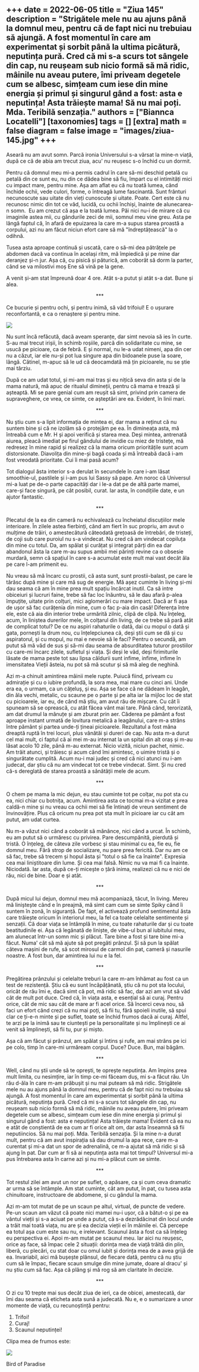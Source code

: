 
+++
date = 2022-06-05
title = "Ziua 145"
description = "Strigătele mele nu au ajuns până la domnul meu, pentru că de fapt nici nu trebuiau să ajungă. A fost momentul în care am experimentat și sorbit până la ultima picătură, neputința pură. Cred că mi s-a scurs tot sângele din cap, nu reușeam sub nicio formă să mă ridic, mâinile nu aveau putere, îmi priveam degetele cum se albesc, simțeam cum iese din mine energia și primul și singurul gând a fost: asta e neputința! Asta trăiește mama! Să nu mai poți. Mda. Teribilă senzația."
authors = ["Biannca Locatelli"]
[taxonomies]
tags = []
[extra]
math = false
diagram = false
image = "images/ziua-145.jpg"
+++
---

Aseară nu am avut somn. Parcă ironia Universului s-a vărsat la mine-n viață, după ce că de abia am trecut ziua, acu' nu reușesc s-o închid cu un dormit.

Pentru că domnul meu mi-a permis cadrul în care să-mi deschid petală cu petală din ce sunt eu, nu din ce dădea bine să fiu, împart cu el intimități mici cu impact mare, pentru mine. Așa am aflat eu că nu toată lumea, când închide ochii, vede culori, forme, o întreagă lume fascinantă. Sunt frânturi necunoscute sau uitate din vieți cunoscute și uitate. Poate. Cert este că nu recunosc nimic din tot ce văd, lucidă, cu ochii închiși, înainte de alunecarea-n somn.  Eu am crezut că așa e la toată lumea. Păi nici nu-i de mirare că cu imaginile astea mii, cu gândurile zeci de mii, somnul meu vine greu. Asta pe lângă faptul că, în afară de epuizarea la care m-a supus starea proastă a corpului, azi nu am făcut niciun efort care să mă "îndreptățească" la o odihnă.

Tusea asta aproape continuă și uscată, care o să-mi dea pătrățele pe abdomen dacă va continua în același ritm, mă împiedică și pe mine dar deranjez și-n jur. Așa că, cu pisică și păturică, am coborât să dorm la parter, când se va milostivi moș Ene să vină pe la gene.

A venit și-am stat împreună doar 4 ore. Atât s-a putut și atât s-a dat. Bune și alea.

<p style="text-align: center;">***</p>

Ce bucurie și pentru ochi, și pentru inimă, să văd trifoiul! E o ușurare reconfortantă, e ca o renaștere și pentru mine.

<div class="flex justify-center">
  <img src="images/trifoi-1024x576.jpeg" />
</div>

Nu sunt încă refăcută, dacă aveam speranțe, dar simt nevoia să ies în curte. S-au mai trecut irișii, în schimb roșiile, parcă din solidaritate cu mine, se usucă pe picioare, ca de febră. E și normal, nu le-a udat nimeni, apa din cer nu a căzut, iar ele nu-și pot lua singure apa din bidoanele puse la soare, lângă. Cătinel, m-apuc să le ud că deocamdată mă țin picioarele, nu se știe mai târziu.

După ce am udat totul, și mi-am mai tras și eu nițică seva din asta și de la mama natură, mă apuc de ritualul dimineții, pentru că mama e trează și așteaptă. Mi se pare genial cum am reușit să simt, privind prin camera de supraveghere, ce vrea, ce simte, ce așteptări are ea. Evident, în linii mari.

<p style="text-align: center;">***</p>

Nu știu cum s-a lipit informația de mintea ei, dar mama a reținut că nu suntem bine și că ne izolăm să o protejăm pe ea. În dimineața asta, mă întreabă cum e Mr. H și apoi verifică și starea mea. Deși mintea, antrenată aiurea, pleacă imediat pe firul gândului de invidie cu miez de tristețe, mă redresez în mine rapid și realizez că la mama oricum prioritățile sunt acum distorsionate. Diavolița din mine-și bagă coada și mă întreabă dacă i-am fost vreodată prioritate. Cui îi mai pasă acum?

Tot dialogul ăsta interior s-a derulat în secundele în care i-am lăsat smoothie-ul, pastilele și i-am pus lui Sassy să pape. Am noroc că Universul mi-a luat pe de-o parte capacități dar i le-a dat pe de altă parte mamei, care-și face singură, pe cât posibil, curat. Iar asta, în condițiile date, e un ajutor fantastic.

<p style="text-align: center;">***</p>

Plecatul de la ea din cameră nu echivalează cu încheiatul discuțiilor mele interioare. În zilele astea fierbinți, când am fiert în suc propriu, am avut o mulțime de trăiri, o amestecătură câteodată grețoasă de întrebări, de tristeți, de coji sub care puroiul nu s-a vindecat. Nu cred că am vindecat copiluța din mine cu totul. Da, am spălat și curățat și integrat părți din ea dar abandonul ăsta la care m-au supus ambii mei părinți revine ca o obsesie murdară, semn că spațiul în care s-a acumulat este mult mai vast decât ăla pe care l-am primenit eu.

Nu vreau să mă încarc cu prostii, că asta sunt, sunt prostii-balast, pe care le târăsc după mine și care mă sug de energie. Mă așez cuminte în living și-mi dau seama că am în mine prea mult spațiu încărcat inutil. Ca să intre obiceiuri și lucruri faine, trebe să fac loc înăuntru, să le dau afară p-alea împuțite, uitate prin colțuri, mici aglomerări cu mare impact. Dacă ar fi așa de ușor să fac curățenia din mine, cum o fac p-aia din casă! Diferența între ele, este că aia din interior trebe urmărită zilnic, clipă de clipă. Nu înțeleg, acum, în liniștea durerilor mele, în colțarul din living, de ce trebe să pară atât de complicat totul? De ce nu aspiri rahaturile o dată, dai cu mopul o dată și gata, pornești la drum nou, cu înțelepciunea că, deși știi cum se dă și cu aspiratorul, și cu mopul, nu mai e nevoie să le faci? Pentru o secundă, am putut să mă văd de sus și să-mi dau seama de absurditatea tuturor prostiilor cu care-mi încarc zilele, sufletul și viața. Și deși le văd, deși firimiturile lăsate de mama peste tot sau lipsa căldurii sunt infime, infime, infime în imensitatea Vieții ăsteia, nu pot să mă scutur și să mă aleg de neghină.

Azi m-a chinuit amintirea mâinii mele rupte. Puiucă fiind, priveam cu admirație și cu o iubire profundă, la sora mea, mai mare cu cinci ani. Unde era ea, o urmam, ca un cățeluș, și eu. Așa se face că ne dădeam în leagăn, din ăla vechi, metalic, cu scaune pe o parte și pe alta iar la mijloc loc de stat cu picioarele, iar eu, de când mă știu, am avut rău de mișcare. Cu cât îi spuneam să se oprească, cu atât făcea vânt mai tare. Până când, terorizată, am dat drumul la mânuțe și am zburat prin aer. Căderea pe pământ a fost aproape instant urmată de lovitura metalică a leagănului, care m-a strâns între pământ și partea unde-ți țineai picioarele. Rezultatul a fost mâna dreaptă ruptă în trei locuri, plus vânătăi și dureri de cap. Nu asta m-a durut cel mai mult, ci faptul că ai mei m-au internat la un spital din alt oraș și m-au lăsat acolo 10 zile, până m-au externat. Nicio vizită, niciun pachet, nimic. Am trăit atunci, și trăiesc și acum când îmi amintesc, o uimire tristă și o singurătate cumplită. Acum nu-i mai judec și cred că nici atunci nu i-am judecat, dar știu că nu am vindecat tot ce trebe vindecat. Simt. Și nu cred că-s dereglată de starea proastă a sănătății mele de acum.

<p style="text-align: center;">***</p>

O chem pe mama la mic dejun, eu stau cuminte tot pe colțar, nu pot sta cu ea, nici chiar cu botnița, acum. Amintirea asta ce tocmai m-a vizitat e prea caldă-n mine și nu vreau ca ochii mei să fie întinați de vreun sentiment de învinovățire. Plus că oricum nu prea pot sta mult în picioare iar cu cât am putut, am udat curtea.

Nu m-a văzut nici când a coborât să mănânce, nici când a urcat. În schimb, eu am putut să o urmăresc cu privirea. Pare descumpănită, pierdută și tristă. O înțeleg, de câteva zile vorbesc și stau minimal cu ea, fie eu, fie domnul meu. Fără strop de socializare, nu pare prea fericită. Dar nu am ce să fac, trebe să trecem și hopul ăsta și "totul o să fie ca înainte". Expresia cea mai liniștitoare din lume. Și cea mai falsă. Nimic nu va mai fi ca înainte. Niciodată. Iar asta, după ce-ți micește o țâră inima, realizezi că nu e nici de rău, nici de bine. Doar e și atât.

<p style="text-align: center;">***</p>

După micul lui dejun, domnul meu mă acompaniază, tăcut, în living. Mereu mă liniștește când e în preajmă, mă simt cam cum se simte Spiky când îi suntem în zonă, în siguranță. De fapt, el activează profund sentimentul ăsta care trăiește oricum în interiorul meu, la fel ca toate celelalte sentimente și senzații. Că doar viața se întâmplă în mine, cu toate rahaturile dar și cu toate beatitudinile ei. Așa că legănată de liniște, de vibe-ul bun al iubitului meu, am alunecat într-un somn mic și plăcut. Tare bine a fost și tare bine mi-a făcut. Numa' cât să mă ajute să pot pregăti prânzul. Și să pun la spălat câteva mașini de rufe, să scot mirosul de carmol din pat, cameră și nasurile noastre. A fost bun, dar amintirea lui nu e la fel.

<p style="text-align: center;">***</p>

Pregătirea prânzului și celelalte treburi la care m-am înhămat au fost ca un test de rezistență. Știu că eu sunt încăpățânată, știu că nu pot sta locului, oricât de rău îmi e, dacă simt că pot, mă ridic să fac, dar azi am vrut să văd cât de mult pot duce. Cred că, în viața asta, e esențial să ai curaj. Pentru orice, cât de mic sau cât de mare ar fi acel orice. Să încerci ceva nou, să faci un efort când crezi că nu mai poți, să fii tu, fără spoieli inutile, să spui clar ce ți-e-n minte și pe suflet, toate se închid frumos dacă ai curaj. Altfel, te arzi pe la inimă sau te ciuntești pe la personalitate și nu împlinești ce ai venit să împlinești, să fii tu, pur și mișto.

Așa că am făcut și prânzul, am spălat și întins și rufe, am mai strâns pe ici pe colo, timp în care-mi urmăream corpul. Duce? Duce. Bun, mai băgăm.

<p style="text-align: center;">***</p>

Well, când nu știi unde să te oprești, te oprește neputința. Am împins prea mult limita, cu nesimțire, iar în timp ce-mi făceam duș, mi s-a făcut rău. Un rău d-ăla în care m-am prăbușit și nu mai puteam să mă ridic. Strigătele mele nu au ajuns până la domnul meu, pentru că de fapt nici nu trebuiau să ajungă. A fost momentul în care am experimentat și sorbit până la ultima picătură, neputința pură. Cred că mi s-a scurs tot sângele din cap, nu reușeam sub nicio formă să mă ridic, mâinile nu aveau putere, îmi priveam degetele cum se albesc, simțeam cum iese din mine energia și primul și singurul gând a fost: asta e neputința! Asta trăiește mama! Evident că ea nu e atât de conștientă de ea cum ar fi orice alt om, dar asta înseamnă să fii neputiincios. Să nu mai poți. Mda. Teribilă senzația. Și la mine n-a durat mult, pentru că am avut inspirația să dau drumul la apa rece, care m-a curentat și mi-a dat un spor de adrenalină, ce m-a ajutat să mă ridic și să ajung în pat. Dar cum ar fi să ai neputința asta mai tot timpul? Universul mi-a pus întrebarea asta în carne azi și nu mi-a plăcut cum se simte.

<p style="text-align: center;">***</p>

Tot restul zilei am avut un nor pe suflet, o apăsare, ca și cum ceva dramatic ar urma să se întâmple. Am stat cuminte, cât am putut, în pat, cu tusea asta chinuitoare, instructoare de abdomene, și cu gândul la mama.

Azi m-am tot mutat de pe un scaun pe altul, virtual, de puncte de vedere. Pe-un scaun am văzut că poate nici mamei nu-i ușor, că a bătut-o și pe ea vântul vieții și s-a aciuat pe unde a putut, că s-a dezrădăcinat din locul unde a trăit mai toată viața, nu are și ea decizia vieții ei în mâinile ei. Că percepe ea totul așa cum este sau nu, e irelevant. Scaunul ăsta a fost ca să înțeleg eu perspectiva ei. Apoi m-am mutat pe scaunul meu. Iar aici nu reușesc, orice aș face, să împac cele 2 situații: dorința mea de viață trăită din plin, liberă, cu plecări, cu stat doar cu omul iubit și dorința mea de a avea grijă de ea. Invariabil, aici mă bușește plânsul, de fiecare dată, pentru că nu știu cum să le împac, fiecare scaun smulge din mine jumate, doare al dracu' și nu știu cum să fac. Așa că plâng și mă rog să am claritate în decizie.

<p style="text-align: center;">***</p>

O zi cu 10 trepte mai sus decât ziua de ieri, ca de obicei, amestecată, dar îmi dau seama că eticheta asta sună a judecată. Nu e, e o sumarizare a unor momente de viață, cu recunoștință pentru:
1. Trifoi!
2. Curaj!
3. Scaunul neputinței!

Clipa mea de frumos este:

<div class="flex justify-center">
  <img src="images/beauty-700x1024.jpeg" />
</div>

Bird of Paradise
